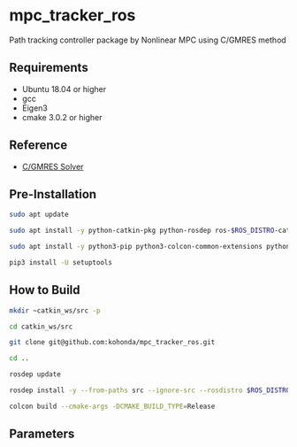 # mpc_tracker_ros
Path tracking controller package by Nonlinear MPC using C/GMRES method

## Requirements
- Ubuntu 18.04 or higher
- gcc
- Eigen3
- cmake 3.0.2 or higher

## Reference
- [C/GMRES Solver](https://github.com/mayataka/autogenu-jupyter)

## Pre-Installation

```bash
sudo apt update

sudo apt install -y python-catkin-pkg python-rosdep ros-$ROS_DISTRO-catkin

sudo apt install -y python3-pip python3-colcon-common-extensions python3-setuptools python3-vcstool

pip3 install -U setuptools
```

## How to Build

```bash
mkdir ~catkin_ws/src -p

cd catkin_ws/src

git clone git@github.com:kohonda/mpc_tracker_ros.git

cd ..

rosdep update

rosdep install -y --from-paths src --ignore-src --rosdistro $ROS_DISTRO

colcon build --cmake-args -DCMAKE_BUILD_TYPE=Release 
```

## Parameters

